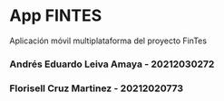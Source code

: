 # App FINTES

Aplicación móvil multiplataforma del proyecto FinTes

### Andrés Eduardo Leiva Amaya - 20212030272

### Florisell Cruz Martinez - 20212020773
